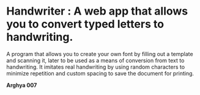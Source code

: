 # Handwriter : A web app that allows you to convert typed letters to handwriting.

A program that allows you to create your own font by filling out a template and scanning it, later to be used as a means of conversion from text to handwriting. It imitates real handwriting by using random characters to minimize repetition and custom spacing to save the document for printing.

**Arghya 007**
